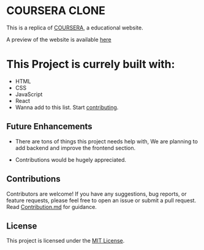 # COURSERA CLONE

This is a replica of [COURSERA](https://freecoursera.github.io/), a educational website.

A preview of the website is available [here](https://freecoursera.github.io/) 

# This Project is currely built with:
- HTML
- CSS 
- JavaScript
- React
- Wanna add to this list. Start [contributing](https://github.com/freecoursera/freecoursera.github.io/blob/main/.github/CONTRIBUTING.md).

## Future Enhancements

- There are tons of things this project needs help with, We are planning to add backend and improve the frontend section.

- Contributions would be hugely appreciated.

## Contributions

Contributors are welcome! If you have any suggestions, bug reports, or feature requests, please feel free to open an issue or submit a pull request. Read [Contribution.md](https://github.com/freecoursera/freecoursera.github.io/blob/main/.github/CONTRIBUTING.md) for guidance.

## License

This project is licensed under the [MIT License](LICENSE.md).
